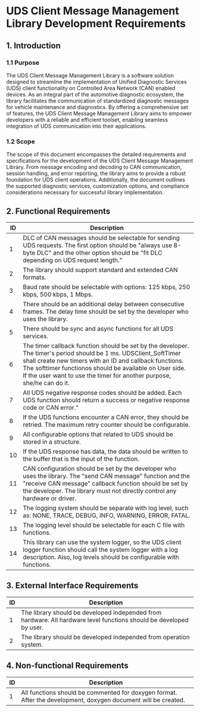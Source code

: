 # UDS Client Message Management Library Development Requirements
## 1. Introduction
### 1.1 Purpose
The UDS Client Message Management Library is a software solution designed to streamline the implementation of Unified Diagnostic Services (UDS) client functionality on Controlled Area Network (CAN) enabled devices. As an integral part of the automotive diagnostic ecosystem, the library facilitates the communication of standardized diagnostic messages for vehicle maintenance and diagnostics. By offering a comprehensive set of features, the UDS Client Message Management Library aims to empower developers with a reliable and efficient toolset, enabling seamless integration of UDS communication into their applications.
### 1.2 Scope
The scope of this document encompasses the detailed requirements and specifications for the development of the UDS Client Message Management Library. From message encoding and decoding to CAN communication, session handling, and error reporting, the library aims to provide a robust foundation for UDS client operations. Additionally, the document outlines the supported diagnostic services, customization options, and compliance considerations necessary for successful library implementation.

## 2. Functional Requirements
| ID | Description |
| - | - |
| 1 | DLC of CAN messages should be selectable for sending UDS requests. The first option should be "always use 8-byte DLC" and the other option should be "fit DLC depending on UDS request length." |
| 2 | The library should support standard and extended CAN formats. |
| 3 | Baud rate should be selectable with options: 125 kbps, 250 kbps, 500 kbps, 1 Mbps. |
| 4 | There should be an additional delay between consecutive frames. The delay time should be set by the developer who uses the library. |
| 5 | There should be sync and async functions for all UDS services. |
| 6 | The timer callback function should be set by the developer. The timer's period should be 1 ms. UDSClient_SoftTimer shall create new timers with an ID and callback functions. The softtimer functionos should be available on User side. If the user want to use the timer for another purpose, she/he can do it. |
| 7 | All UDS negative response codes should be added. Each UDS function should return a success or negative response code or CAN error." |
| 8 | If the UDS functions encounter a CAN error, they should be retried. The maximum retry counter should be configurable. |
| 9 | All configurable options that related to UDS should be stored in a structure. |
| 10 | If the UDS response has data, the data should be written to the buffer that is the input of the function. |
| 11 | CAN configuration should be set by the developer who uses the library. The "send CAN message" function and the "receive CAN message" callback function should be set by the developer. The library must not directly control any hardware or driver. |
| 12 | The logging system should be separate with log level, such as: NONE, TRACE, DEBUG, INFO, WARNING, ERROR, FATAL. |
| 13 | The logging level should be selectable for each C file with functions. |
| 14 | This library can use the system logger, so the UDS client logger function should call the system logger with a log description. Also, log levels should be configurable with functions. |

## 3. External Interface Requirements
| ID | Description |
| - | - |
| 1 | The library should be developed independed from hardware. All hardware level functions should be developed by user. |
| 2 | The library should be developed independed from operation system. |

## 4. Non-functional Requirements
| ID | Description |
| - | - |
| 1 | All functions should be commented for doxygen format. After the development, doxygen document will be created. |
